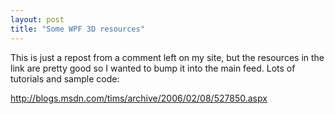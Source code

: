 ```yaml
---
layout: post
title: "Some WPF 3D resources"
---
```


<p>This is just a repost from a comment left on my site, but the resources in the link are pretty good so I wanted to bump it into the main feed.  Lots of tutorials and sample code:</p>
<p><a target="_blank" href="http://blogs.msdn.com/tims/archive/2006/02/08/527850.aspx">http://blogs.msdn.com/tims/archive/2006/02/08/527850.aspx</a></p>
 
